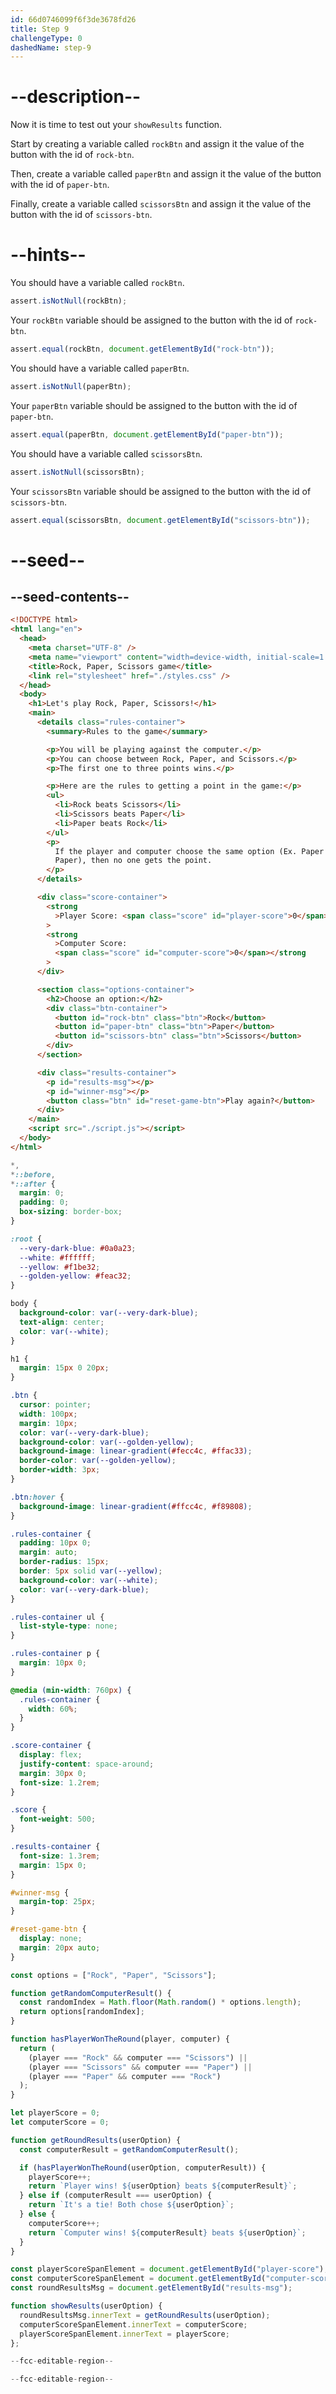 ```yaml
---
id: 66d0746099f6f3de3678fd26
title: Step 9
challengeType: 0
dashedName: step-9
---
```


# --description--

Now it is time to test out your `showResults` function. 

Start by creating a variable called `rockBtn` and assign it the value of the button with the id of `rock-btn`.

Then, create a variable called `paperBtn` and assign it the value of the button with the id of `paper-btn`.

Finally, create a variable called `scissorsBtn` and assign it the value of the button with the id of `scissors-btn`.

# --hints--

You should have a variable called `rockBtn`.

```js
assert.isNotNull(rockBtn);
```

Your `rockBtn` variable should be assigned to the button with the id of `rock-btn`.

```js
assert.equal(rockBtn, document.getElementById("rock-btn"));
```

You should have a variable called `paperBtn`.

```js
assert.isNotNull(paperBtn);
```

Your `paperBtn` variable should be assigned to the button with the id of `paper-btn`.

```js
assert.equal(paperBtn, document.getElementById("paper-btn"));
```

You should have a variable called `scissorsBtn`.

```js
assert.isNotNull(scissorsBtn);
```

Your `scissorsBtn` variable should be assigned to the button with the id of `scissors-btn`.

```js
assert.equal(scissorsBtn, document.getElementById("scissors-btn"));
```

# --seed--

## --seed-contents--

```html
<!DOCTYPE html>
<html lang="en">
  <head>
    <meta charset="UTF-8" />
    <meta name="viewport" content="width=device-width, initial-scale=1.0" />
    <title>Rock, Paper, Scissors game</title>
    <link rel="stylesheet" href="./styles.css" />
  </head>
  <body>
    <h1>Let's play Rock, Paper, Scissors!</h1>
    <main>
      <details class="rules-container">
        <summary>Rules to the game</summary>

        <p>You will be playing against the computer.</p>
        <p>You can choose between Rock, Paper, and Scissors.</p>
        <p>The first one to three points wins.</p>

        <p>Here are the rules to getting a point in the game:</p>
        <ul>
          <li>Rock beats Scissors</li>
          <li>Scissors beats Paper</li>
          <li>Paper beats Rock</li>
        </ul>
        <p>
          If the player and computer choose the same option (Ex. Paper and
          Paper), then no one gets the point.
        </p>
      </details>

      <div class="score-container">
        <strong
          >Player Score: <span class="score" id="player-score">0</span></strong
        >
        <strong
          >Computer Score:
          <span class="score" id="computer-score">0</span></strong
        >
      </div>

      <section class="options-container">
        <h2>Choose an option:</h2>
        <div class="btn-container">
          <button id="rock-btn" class="btn">Rock</button>
          <button id="paper-btn" class="btn">Paper</button>
          <button id="scissors-btn" class="btn">Scissors</button>
        </div>
      </section>

      <div class="results-container">
        <p id="results-msg"></p>
        <p id="winner-msg"></p>
        <button class="btn" id="reset-game-btn">Play again?</button>
      </div>
    </main>
    <script src="./script.js"></script>
  </body>
</html>

```

```css
*,
*::before,
*::after {
  margin: 0;
  padding: 0;
  box-sizing: border-box;
}

:root {
  --very-dark-blue: #0a0a23;
  --white: #ffffff;
  --yellow: #f1be32;
  --golden-yellow: #feac32;
}

body {
  background-color: var(--very-dark-blue);
  text-align: center;
  color: var(--white);
}

h1 {
  margin: 15px 0 20px;
}

.btn {
  cursor: pointer;
  width: 100px;
  margin: 10px;
  color: var(--very-dark-blue);
  background-color: var(--golden-yellow);
  background-image: linear-gradient(#fecc4c, #ffac33);
  border-color: var(--golden-yellow);
  border-width: 3px;
}

.btn:hover {
  background-image: linear-gradient(#ffcc4c, #f89808);
}

.rules-container {
  padding: 10px 0;
  margin: auto;
  border-radius: 15px;
  border: 5px solid var(--yellow);
  background-color: var(--white);
  color: var(--very-dark-blue);
}

.rules-container ul {
  list-style-type: none;
}

.rules-container p {
  margin: 10px 0;
}

@media (min-width: 760px) {
  .rules-container {
    width: 60%;
  }
}

.score-container {
  display: flex;
  justify-content: space-around;
  margin: 30px 0;
  font-size: 1.2rem;
}

.score {
  font-weight: 500;
}

.results-container {
  font-size: 1.3rem;
  margin: 15px 0;
}

#winner-msg {
  margin-top: 25px;
}

#reset-game-btn {
  display: none;
  margin: 20px auto;
}

```

```js
const options = ["Rock", "Paper", "Scissors"];

function getRandomComputerResult() {
  const randomIndex = Math.floor(Math.random() * options.length);
  return options[randomIndex];
}

function hasPlayerWonTheRound(player, computer) {
  return (
    (player === "Rock" && computer === "Scissors") ||
    (player === "Scissors" && computer === "Paper") ||
    (player === "Paper" && computer === "Rock")
  );
}

let playerScore = 0;
let computerScore = 0;

function getRoundResults(userOption) {
  const computerResult = getRandomComputerResult();

  if (hasPlayerWonTheRound(userOption, computerResult)) {
    playerScore++;
    return `Player wins! ${userOption} beats ${computerResult}`;
  } else if (computerResult === userOption) {
    return `It's a tie! Both chose ${userOption}`;
  } else {
    computerScore++;
    return `Computer wins! ${computerResult} beats ${userOption}`;
  }
}

const playerScoreSpanElement = document.getElementById("player-score");
const computerScoreSpanElement = document.getElementById("computer-score");
const roundResultsMsg = document.getElementById("results-msg");

function showResults(userOption) {
  roundResultsMsg.innerText = getRoundResults(userOption);
  computerScoreSpanElement.innerText = computerScore;
  playerScoreSpanElement.innerText = playerScore;
};

--fcc-editable-region--

--fcc-editable-region--
```
